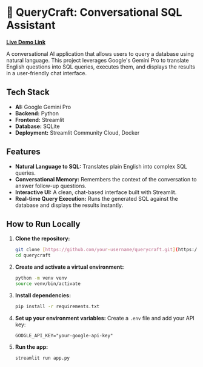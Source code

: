 # 🤖 QueryCraft: Conversational SQL Assistant

**[Live Demo Link](https://querycraft-axecj58tb9tar6tzeqgmhe.streamlit.app/)**


A conversational AI application that allows users to query a database using natural language. This project leverages Google's Gemini Pro to translate English questions into SQL queries, executes them, and displays the results in a user-friendly chat interface.

## Tech Stack

- **AI:** Google Gemini Pro
- **Backend:** Python
- **Frontend:** Streamlit
- **Database:** SQLite
- **Deployment:** Streamlit Community Cloud, Docker

## Features

- **Natural Language to SQL:** Translates plain English into complex SQL queries.
- **Conversational Memory:** Remembers the context of the conversation to answer follow-up questions.
- **Interactive UI:** A clean, chat-based interface built with Streamlit.
- **Real-time Query Execution:** Runs the generated SQL against the database and displays the results instantly.

## How to Run Locally

1.  **Clone the repository:**
    ```bash
    git clone [https://github.com/your-username/querycraft.git](https://github.com/your-username/querycraft.git)
    cd querycraft
    ```

2.  **Create and activate a virtual environment:**
    ```bash
    python -m venv venv
    source venv/bin/activate
    ```

3.  **Install dependencies:**
    ```bash
    pip install -r requirements.txt
    ```

4.  **Set up your environment variables:**
    Create a `.env` file and add your API key:
    ```
    GOOGLE_API_KEY="your-google-api-key"
    ```

5.  **Run the app:**
    ```bash
    streamlit run app.py
    ```
